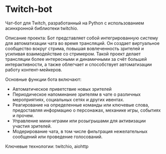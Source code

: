 # Twitch-bot
Чат-бот для Twitch, разработанный на Python с использованием асинхронной библиотеки twitchio.

Описание проекта:
Бот представляет собой интегрированную систему для автоматизации чата во время трансляций. Он создает виртуальное сообщество вокруг стрима, повышая вовлеченность зрителей и усиливая взаимодействие со стримером. Такой проект делает трансляции более интересными и динамичными за счёт большей интерактивности, а также облегчает и способствует автоматизации работу контент-мейкеров.

Основные функции бота включают:
- Автоматическое приветствие новых зрителей
- Периодическое напоминание зрителям в чате о различных мероприятиях, социальных сетях и других ивентах.
- Реагирование на определенные команды или ключевые слова, предоставляя информацию о персонажах, механике игры, событиях и прочем.
- Управление мини-играми или розыгрышами для активизации участия зрителей.
- Модерирование чата, в том числе фильтрация нежелательных сообщений или проведение голосований.

Ключевые технологии:
twitchio, aiohttp
